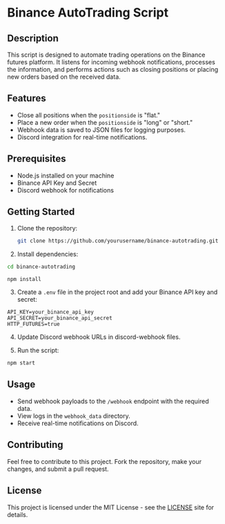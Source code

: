 # Binance AutoTrading Script

## Description

This script is designed to automate trading operations on the Binance futures platform. It listens for incoming webhook notifications, processes the information, and performs actions such as closing positions or placing new orders based on the received data.

## Features

- Close all positions when the `positionside` is "flat."
- Place a new order when the `positionside` is "long" or "short."
- Webhook data is saved to JSON files for logging purposes.
- Discord integration for real-time notifications.

## Prerequisites

- Node.js installed on your machine
- Binance API Key and Secret
- Discord webhook for notifications

## Getting Started

1. Clone the repository:

   ```bash
   git clone https://github.com/yourusername/binance-autotrading.git
   ```

2. Install dependencies:

```bash
cd binance-autotrading
```
```
npm install
```

3. Create a `.env` file in the project root and add your Binance API key and secret:

```
API_KEY=your_binance_api_key
API_SECRET=your_binance_api_secret
HTTP_FUTURES=true
```

4. Update Discord webhook URLs in discord-webhook files.

5. Run the script:

```bash
npm start
```

## Usage
- Send webhook payloads to the `/webhook` endpoint with the required data.
- View logs in the `webhook_data` directory.
- Receive real-time notifications on Discord.

## Contributing
Feel free to contribute to this project. Fork the repository, make your changes, and submit a pull request.

## License
This project is licensed under the MIT License - see the [LICENSE](https://viralabs.xyz/) site for details.




